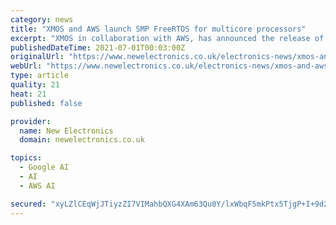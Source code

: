 ```yaml
---
category: news
title: "XMOS and AWS launch SMP FreeRTOS for multicore processors"
excerpt: "XMOS in collaboration with AWS, has announced the release of symmetric multiprocessing (SMP) FreeRTOS, enabling electronics manufacturers to build complex embedded systems faster and more easily than previously was the case."
publishedDateTime: 2021-07-01T00:03:00Z
originalUrl: "https://www.newelectronics.co.uk/electronics-news/xmos-and-aws-launch-smp-freertos-for-multicore-processors/238540/"
webUrl: "https://www.newelectronics.co.uk/electronics-news/xmos-and-aws-launch-smp-freertos-for-multicore-processors/238540/"
type: article
quality: 21
heat: 21
published: false

provider:
  name: New Electronics
  domain: newelectronics.co.uk

topics:
  - Google AI
  - AI
  - AWS AI

secured: "xyLZlCEqWjJTiyzZI7VIMahbQXG4XAm63Qu0Y/lxWbqF5mkPtx5TjgP+I+9d26kjcB5NJWwyT31hkrYDpmqFxMpit+kIVdDEyER9Y98ZXDaoQnZQO8JdTFJMRG8AOl7rH0LspVtXd83CnPpNw5lEouRtuv1SqI0SzMetZgO7OFj7+9N8Q4T/lpjoYU3zrPCzqd/UhgDb08iKXkxcHT4udGWeUyyQbwfYM2J0E1BGcOfuWQR+wu2y6tyv57RUzwUOjONz/Dv1JfjvxHbGgmR85yPP/NvU9gYdhXGCJumykxylt5ZSQTBa7gNKbKy1rOWivpyEcBxLAqY5axQPdIlLQKAy4G+FtIurT/8bWSSVoa0=;btyoGsiaH8uLCM6/7n8iEw=="
---
```


